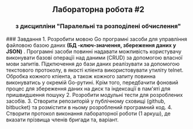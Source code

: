 <p align="center">
  <h2 align="center">Лабораторна робота #2</h2>
  <h3 align="center">з дисципліни "Паралельні та розподілені обчислення"</h3>
</p>
### Завдання
1. Розробити мовою Go програмні засоби для управління файловою базою даних <b>(БД -ключ-значення, збереження даних y JSON)</b> . Програмні засоби повинні надавати можпивість користувачу виконувати базові операцїі над даними (CRUD) за допомогою власної мови запитів. Підкпючення до бази даних реалізувати за допомогою текстового протоколу, в якості кліента використовувати утиліту telnet. Обробка кожного кпіента, а також кожного запиту повинна виконуватись у окремій Go-pyтинi. Крім того, передбачити фоновий процес для збереження даних на диск та індексації в пам'яті дпя пришвидшення пошуку 
2. Розробити модульні тести для розроблених засобів. 
3. Створити репозиторій у публічному сховищі (github, bitbucket) та розмістити в ньому розроблений програмний код. 
4. Створити протокол виконання лабораторної роботи (1 аркуш), де вказати прізвища членів бригади та, варіант.
